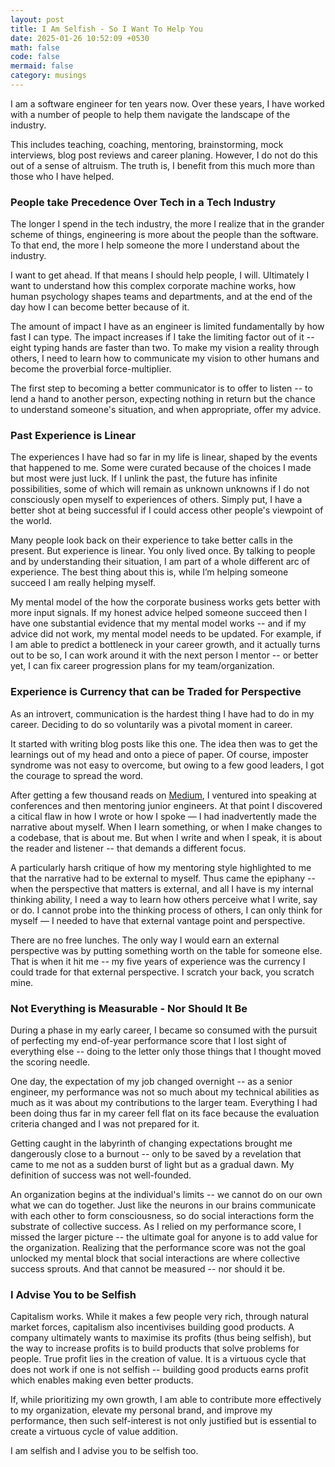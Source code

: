 ```yaml
---
layout: post
title: I Am Selfish - So I Want To Help You
date: 2025-01-26 10:52:09 +0530
math: false
code: false
mermaid: false
category: musings
---
```

I am a software engineer for ten years now. Over these years, I have worked with a number of people to help them navigate the landscape of the industry. 

This includes teaching, coaching, mentoring, brainstorming, mock interviews, blog post reviews and career planing. However, I do not do this out of a sense of altruism. The truth is, I benefit from this much more than those who I have helped.

### People take Precedence Over Tech in a Tech Industry

The longer I spend in the tech industry, the more I realize that in the grander scheme of things, engineering is more about the people than the software. To that end, the more I help someone the more I understand about the industry. 

I want to get ahead. If that means I should help people, I will. Ultimately I want to understand how this complex corporate machine works, how human psychology shapes teams and departments, and at the end of the day how I can become better because of it. 

The amount of impact I have as an engineer is limited fundamentally by how fast I can type. The impact increases if I take the limiting factor out of it -- eight typing hands are faster than two. To make my vision a reality through others, I need to learn how to communicate my vision to other humans and become the proverbial force-multiplier.

The first step to becoming a better communicator is to offer to listen -- to lend a hand to another person, expecting nothing in return but the chance to understand someone's situation, and when appropriate, offer my advice.

### Past Experience is Linear 

The experiences I have had so far in my life is linear, shaped by the events that happened to me. Some were curated because of the choices I made but most were just luck. If I unlink the past, the future has infinite possibilities, some of which will remain as unknown unknowns if I do not consciously open myself to experiences of others. Simply put, I have a better shot at being successful if I could access other people's viewpoint of the world.

Many people look back on their experience to take better calls in the present. But experience is linear. You only lived once. By talking to people and by understanding their situation, I am part of a whole different arc of experience. The best thing about this is, while I’m helping someone succeed I am really helping myself. 

My mental model of the how the corporate business works gets better with more input signals. If my honest advice helped someone succeed then I have one substantial evidence that my mental model works -- and if my advice did not work, my mental model needs to be updated. For example, if I am able to predict a bottleneck in your career growth, and it actually turns out to be so, I can work around it with the next person I mentor -- or better yet, I can fix career progression plans for my team/organization.  

### Experience is Currency that can be Traded for Perspective

As an introvert, communication is the hardest thing I have had to do in my career. Deciding to do so voluntarily was a pivotal moment in career. 

It started with writing blog posts like this one. The idea then was to get the learnings out of my head and onto a piece of paper. Of course, imposter syndrome was not easy to overcome, but owing to a few good leaders, I got the courage to spread the word. 

After getting a few thousand reads on [Medium](http://mourjo.medium.com/), I ventured into speaking at conferences and then mentoring junior engineers. At that point I discovered a citical flaw in how I wrote or how I spoke — I had inadvertently made the narrative about myself. When I learn something, or when I make changes to a codebase, that is about me. But when I write and when I speak, it is about the reader and listener -- that demands a different focus. 

A particularly harsh critique of how my mentoring style highlighted to me that the narrative had to be external to myself. Thus came the epiphany -- when the perspective that matters is external, and all I have is my internal thinking ability, I need a way to learn how others perceive what I write, say or do. I cannot probe into the thinking process of others, I can only think for myself — I needed to have that external vantage point and perspective. 

There are no free lunches. The only way I would earn an external perspective was by putting something worth on the table for someone else. That is when it hit me -- my five years of experience was the currency I could trade for that external perspective. I scratch your back, you scratch mine. 

### Not Everything is Measurable - Nor Should It Be

During a phase in my early career, I became so consumed with the pursuit of perfecting my end-of-year performance score that I lost sight of everything else -- doing to the letter only those things that I thought moved the scoring needle. 

One day, the expectation of my job changed overnight -- as a senior engineer, my performance was not so much about my technical abilities as much as it was about my contributions to the larger team. Everything I had been doing thus far in my career fell flat on its face because the evaluation criteria changed and I was not prepared for it.

Getting caught in the labyrinth of changing expectations brought me dangerously close to a burnout -- only to be saved by a revelation that came to me not as a sudden burst of light but as a gradual dawn. My definition of success was not well-founded. 

An organization begins at the individual's limits -- we cannot do on our own what we can do together. Just like the neurons in our brains communicate with each other to form consciousness, so do social interactions form the substrate of collective success. As I relied on my performance score, I missed the larger picture -- the ultimate goal for anyone is to add value for the organization. Realizing that the performance score was not the goal unlocked my mental block that social interactions are where collective success sprouts. And that cannot be measured -- nor should it be.

### I Advise You to be Selfish
Capitalism works. While it makes a few people very rich, through natural market forces, capitalism also incentivises building good products. A company ultimately wants to maximise its profits (thus being selfish), but the way to increase profits is to build products that solve problems for people. True profit lies in the creation of value. It is a virtuous cycle that does not work if one is not selfish -- building good products earns profit which enables making even better products.

If, while prioritizing my own growth, I am able to contribute more effectively to my organization, elevate my personal brand, and improve my performance, then such self-interest is not only justified but is essential to create a virtuous cycle of value addition. 

I am selfish and I advise you to be selfish too.